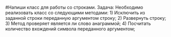 #Напиши класс для работы со строками.
Задача: Необходимо реализовать класс со следующими методами: 1) Исключить из заданной строки переданную аргументом строку; 2) Развернуть строку; 3) Метод проверяет является ли слово анаграммой; 4) Посчитать количество вхождений символа переданного аргументом;
